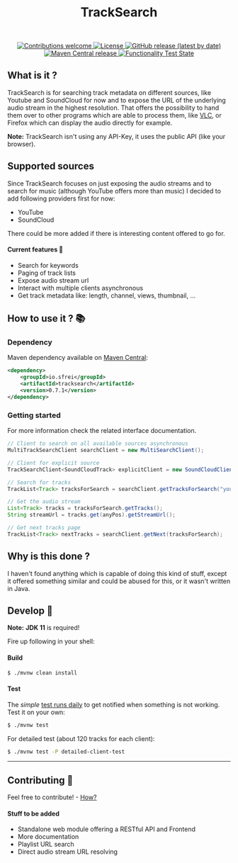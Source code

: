 <!--suppress HtmlDeprecatedAttribute -->
<div align="center">
  <b><h1>TrackSearch</h1></b><br>
  <p>
  <a href="CONTRIBUTING.md">
    <img alt="Contributions welcome" src="https://img.shields.io/badge/contributions-welcome-brightgreen">
  </a>
  <a href="LICENSE">
    <img alt="License" src="https://img.shields.io/github/license/s-frei/TrackSearch">
  </a>
  <a href="https://github.com/s-frei/TrackSearch/releases"> 
    <img alt="GitHub release (latest by date)" src="https://img.shields.io/github/v/release/s-frei/tracksearch">
  </a>
  <a href="https://mvnrepository.com/artifact/io.sfrei/tracksearch"> 
    <img alt="Maven Central release" src="https://img.shields.io/maven-central/v/io.sfrei/tracksearch">
  </a>
  <a href="https://github.com/s-frei/TrackSearch/actions/workflows/maven-test.yml"> 
    <img alt="Functionality Test State" src="https://github.com/s-frei/TrackSearch/actions/workflows/maven-test.yml/badge.svg">
  </a>
  </p>
</div>

## What is it ?

TrackSearch is for searching track metadata on different sources, like Youtube and SoundCloud for now and to expose the
URL of the underlying audio stream in the highest resolution. That offers the possibility to hand them over to other
programs which are able to process them, like [VLC](https://www.videolan.org/vlc/), or Firefox which can display the
audio directly for example.

**Note:** TrackSearch isn't using any API-Key, it uses the public API (like your browser).

## Supported sources

Since TrackSearch focuses on just exposing the audio streams and to search for music (although YouTube offers more than 
music) I decided to add following providers first for now:

- YouTube
- SoundCloud

There could be more added if there is interesting content offered to go for.

#### Current features :mag_right:

- Search for keywords
- Paging of track lists
- Expose audio stream url
- Interact with multiple clients asynchronous
- Get track metadata like: length, channel, views, thumbnail, ...

## How to use it ? :books:

### Dependency

Maven dependency available on [Maven Central](https://search.maven.org/artifact/io.sfrei/tracksearch):

```xml
<dependency>
    <groupId>io.sfrei</groupId>
    <artifactId>tracksearch</artifactId>
    <version>0.7.1</version>
</dependency>
```

### Getting started

For more information check the related interface documentation.

```java
// Client to search on all available sources asynchronous
MultiTrackSearchClient searchClient = new MultiSearchClient();

// Client for explicit source
TrackSearchClient<SoundCloudTrack> explicitClient = new SoundCloudClient();

// Search for tracks
TrackList<Track> tracksForSearch = searchClient.getTracksForSearch("your keywords")

// Get the audio stream
List<Track> tracks = tracksForSearch.getTracks();
String streamUrl = tracks.get(anyPos).getStreamUrl();

// Get next tracks page
TrackList<Track> nextTracks = searchClient.getNext(tracksForSearch);
```

## Why is this done ?

I haven't found anything which is capable of doing this kind of stuff, except it offered something similar and could be
abused for this, or it wasn't written in Java.

## Develop :hammer:

**Note:** **JDK 11** is required!

Fire up following in your shell:

#### Build

```sh
$ ./mvnw clean install
```

#### Test

The *simple* [test runs daily](https://github.com/s-frei/TrackSearch/actions) to get notified when something is not
working. Test it on your own:

```sh
$ ./mvnw test
```

For detailed test (about 120 tracks for each client):

```sh
$ ./mvnw test -P detailed-client-test
```

---

## Contributing :handshake:

Feel free to contribute! - [How?](https://github.com/s-frei/TrackSearch/blob/develop/CONTRIBUTING.md)

#### Stuff to be added

- Standalone web module offering a RESTful API and Frontend
- More documentation
- Playlist URL search
- Direct audio stream URL resolving
